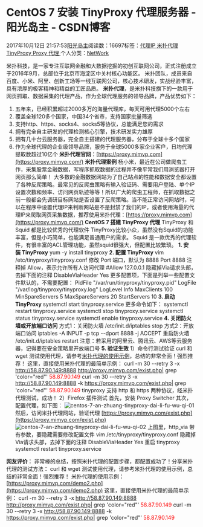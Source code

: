 
# CentOS 7 安装 TinyProxy 代理服务器 - 阳光岛主 - CSDN博客

2017年10月12日 21:57:53[阳光岛主](https://me.csdn.net/sunboy_2050)阅读数：16697标签：[代理IP																](https://so.csdn.net/so/search/s.do?q=代理IP&t=blog)[米扑代理																](https://so.csdn.net/so/search/s.do?q=米扑代理&t=blog)[TinyProxy																](https://so.csdn.net/so/search/s.do?q=TinyProxy&t=blog)[Proxy																](https://so.csdn.net/so/search/s.do?q=Proxy&t=blog)[代理																](https://so.csdn.net/so/search/s.do?q=代理&t=blog)[
							](https://so.csdn.net/so/search/s.do?q=Proxy&t=blog)[
																					](https://so.csdn.net/so/search/s.do?q=TinyProxy&t=blog)个人分类：[NetWork																](https://blog.csdn.net/sunboy_2050/article/category/698436)
[
																								](https://so.csdn.net/so/search/s.do?q=TinyProxy&t=blog)
[
				](https://so.csdn.net/so/search/s.do?q=米扑代理&t=blog)
[
			](https://so.csdn.net/so/search/s.do?q=米扑代理&t=blog)
[
		](https://so.csdn.net/so/search/s.do?q=代理IP&t=blog)

米扑科技，是一家专注互联网金融和大数据挖掘的初创互联网公司，正式注册成立于2016年9月，总部位于北京市海淀区中关村核心功能区。
米扑团队，成员来自百度、小米、阿里、创新工场等一线互联网公司，核心技术研发，实战经验丰富，具有浓厚的极客精神和精益的工匠品质。
**米扑代理**，是米扑科技旗下的一款用于网页抓取、数据采集的代理产品，作为全球代理服务的领导品牌，产品优势如下：
1. 五年来，已经积累超过2000多万的海量代理库，每天可用代理5000个左右
2. 覆盖全球120多个国家，中国34个省市，支持国家批量筛选
3. 支持http、https、socks4、socks5等协议，总能满足您的需求
4. 拥有完全自主研发的代理检测核心引擎，技术研发实力雄厚
5. 拥有几十台云服务器，完全自主搭建的代理服务器，分布于全球十多个国家
6. 作为全球代理的企业级领导品牌，服务于全球5000多家企业客户，日均代理提取数超过10亿个
**米扑代理官网**：[https://proxy.mimvp.com](https://proxy.mimvp.com/)
**米扑代理案例**
杨小米，最近在公司做爬虫工作，采集股票金融数据，写程序抓取数据的过程并不像平常我们用浏览器打开网页那么简单！
大多数的金融数据网站为了自己站点的性能和数据安全都设置了各种反爬策略。最常见的反爬虫策略有输入验证码、需要用户登陆、单个IP设置次数和频率、访问网页轨迹等等！所以广大的爬虫工程师，在抓取数据之前一般都会先调研目标网站是否设置了反爬策略。当不能正常访问网站时，可以在程序中设置代理IP来判断网站是不是封禁了我们的IP，或者使用海量的代理IP来爬取网页采集数据，推荐使用米扑代理：[https://proxy.mimvp.com](https://proxy.mimvp.com/)
**CentOS 7 搭建 TinyProxy 代理**
TinyProxy 和 Squid 都是比较优秀的代理软件
TinyProxy比较小众，虽然没有Squid的功能丰富，但是小巧简单，也能满足普通用户的需求。
Squid 是一款优秀的代理软件，有很丰富的ACL管理功能，虽然squid很强大，但配置比较繁琐。
**1. 安装 TinyProxy**
yum -y install tinyproxy
**2. 配置 TinyProxy**
vim /etc/tinyproxy/tinyproxy.conf
修改 Port 端口，默认为 8888
Port 8888
注释掉 Allow，表示允许所有人访问代理
\#Allow 127.0.0.1
隐藏掉Via请求头部，去掉下面的注释
DisableViaHeader Yes
更多配置项，下面是列举一些配置文件默认的，不需要配置：
PidFile "/var/run/tinyproxy/tinyproxy.pid"
LogFile "/var/log/tinyproxy/tinyproxy.log"
LogLevel Info
MaxClients 100
MinSpareServers 5
MaxSpareServers 20
StartServers 10
**3. 启动 TinyProxy**
systemctl start tinyproxy.service
更多命令如下：
systemctl restart tinyproxy.service
systemctl stop tinyproxy.service
systemctl status tinyproxy.service
systemctl enable tinyproxy.service
**4. 关闭防火墙或开放端口访问**
方式1：关闭防火墙
/etc/init.d/iptables stop
方式2：开放端口访问
iptables -A INPUT -p tcp --dport 8888 -j ACCEPT
重启防火墙
/etc/init.d/iptables restart
注意：若采用的阿里云、腾讯云、AWS等云服务器，记得要在安全策略里开放端口号
**5. 验证生效**
1）命令行测试验证
curl 和 wget 测试使用代理，请参考[米扑代理的使用示例](https://proxy.mimvp.com/demo2.php)，总结的非常全面！强烈推荐！
这里，直接使用米扑代理的最简单示例：
curl -m 30 --retry 3 -x http://58.87.90.149:8888 http://proxy.mimvp.com/exist.php| grep 'color="red"'
<font color="red">58.87.90.149</font>
curl -m 30 --retry 3 -x http://58.87.90.149:8888 -k https://proxy.mimvp.com/exist.php| grep 'color="red"'
<font color="red">58.87.90.149</font>
tinyproxy 支持 http 和 https 两种协议，经米扑代理测试，成功！
2）Firefox 插件测试
首先，安装 Proxy Switcher
其次，配置代理，如下图：
![centos-7-an-zhuang-tinyproxy-dai-li-fu-wu-qi-01](https://blog.mimvp.com/wp-content/uploads/2016/08/centos-7-an-zhuang-tinyproxy-dai-li-fu-wu-qi-01.png)
然后，访问米扑代理网站，验证代理
[https://proxy.mimvp.com/exist.php](https://proxy.mimvp.com/exist.php)
![centos-7-an-zhuang-tinyproxy-dai-li-fu-wu-qi-02](https://blog.mimvp.com/wp-content/uploads/2016/08/centos-7-an-zhuang-tinyproxy-dai-li-fu-wu-qi-02.png)
上图里，http_via 带有参数，要隐藏需要修改配置文件
vim /etc/tinyproxy/tinyproxy.conf
隐藏掉Via请求头部，去掉下面的注释
DisableViaHeader Yes
重启 tinyproxy
systemctl restart tinyproxy.service

**网友评价**：
非常棒的总结，按照米扑代理的配置步骤，都配置成功了！分享米扑代理的测试方法：
curl 和 wget 测试使用代理，请参考米扑代理的使用示例，总结的非常全面！强烈推荐！
米扑代理的使用示例：[https://proxy.mimvp.com/demo2.php](https://proxy.mimvp.com/demo2.php)
这里，直接使用米扑代理的最简单示例：
curl -m 30 --retry 3 -x http://58.87.90.149:8888 http://proxy.mimvp.com/exist.php| grep 'color="red"'
<font color="red">58.87.90.149</font>
curl -m 30 --retry 3 -x http://58.87.90.149:8888 -k https://proxy.mimvp.com/exist.php| grep 'color="red"'
<font color="red">58.87.90.149</font>


